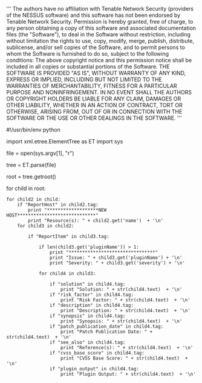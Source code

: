 '''
The authors have no affiliation with Tenable Network Security (providers of the NESSUS software) 
and this software has not been endorsed by Tenable Network Security.
Permission is hereby granted, free of charge, to any person obtaining a copy
of this software and associated documentation files (the "Software"), to deal
in the Software without restriction, including without limitation the rights
to use, copy, modify, merge, publish, distribute, sublicense, and/or sell
copies of the Software, and to permit persons to whom the Software is
furnished to do so, subject to the following conditions:
The above copyright notice and this permission notice shall be included in
all copies or substantial portions of the Software.
THE SOFTWARE IS PROVIDED "AS IS", WITHOUT WARRANTY OF ANY KIND, EXPRESS OR
IMPLIED, INCLUDING BUT NOT LIMITED TO THE WARRANTIES OF MERCHANTABILITY,
FITNESS FOR A PARTICULAR PURPOSE AND NONINFRINGEMENT. IN NO EVENT SHALL THE
AUTHORS OR COPYRIGHT HOLDERS BE LIABLE FOR ANY CLAIM, DAMAGES OR OTHER
LIABILITY, WHETHER IN AN ACTION OF CONTRACT, TORT OR OTHERWISE, ARISING FROM,
OUT OF OR IN CONNECTION WITH THE SOFTWARE OR THE USE OR OTHER DEALINGS IN
THE SOFTWARE.
'''

#!/usr/bin/env python

import xml.etree.ElementTree as ET
import sys

file = open(sys.argv[1], "r")

tree = ET.parse(file)

root = tree.getroot()
 
for child in root:

	for child2 in child:
		if "ReportHost" in child2.tag:
			print "*******************NEW HOST*****************************"
			print "Resource(s): " + child2.get('name')  + '\n'
		for child3 in child2:
			
			if "ReportItem" in child3.tag:
				
				if len(child3.get('pluginName')) > 1:
					print "********************************"
					print "Issue: " + child3.get('pluginName') + '\n'
					print "Severity: " + child3.get('severity') + '\n'

				for child4 in child3:
					
					if "solution" in child4.tag:
						print "Solution: " + str(child4.text)  + '\n'
 					if "risk_factor" in child4.tag:
						print "Risk Factor: " + str(child4.text)  + '\n'
 					if "description" in child4.tag:
						print "Description: " + str(child4.text)  + '\n'
 					if "synopsis" in child4.tag:
						print "Synopsis: " + str(child4.text)  + '\n'
 					if "patch_publication_date" in child4.tag:
						print "Patch Publication Date: " + str(child4.text)  + '\n'
 					if "see_also" in child4.tag:
						print "Reference(s): " + str(child4.text)  + '\n'
 					if "cvss_base_score" in child4.tag:
						print "CVSS Base Score: " + str(child4.text)  + '\n'
 					if "plugin_output" in child4.tag:
						print "Plugin Output: " + str(child4.text)  + '\n'

		
